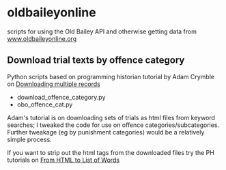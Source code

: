 oldbaileyonline
===============
scripts for using the Old Bailey API and otherwise getting data from www.oldbaileyonline.org 

Download trial texts by offence category
-----------
Python scripts based on programming historian tutorial by Adam Crymble on [Downloading multiple records](http://programminghistorian.org/lessons/downloading-multiple-records-using-query-strings)
 
* download_offence_category.py
* obo_offence_cat.py

Adam's tutorial is on downloading sets of trials as html files from keyword searches; I tweaked the code for use on offence categories/subcategories. Further tweakage (eg by punishment categories) would be a relatively simple process.

If you want to strip out the html tags from the downloaded files try the PH tutorials on [From HTML to List of Words](http://programminghistorian.org/lessons/from-html-to-list-of-words-1)
